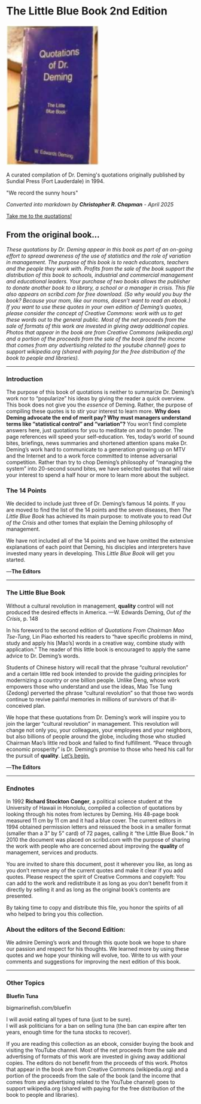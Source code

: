 # The Little Blue Book 2nd Edition
![LBB](images/little_blue_book_cover.png)

A curated compilation of Dr. Deming's quotations originally published by Sundial Press (Fort Lauderdale) in 1994.

"We record the sunny hours"

*Converted into markdown by **Christopher R. Chapman** - April 2025*

[Take me to the quotations!](doc/little_blue_book.md)


##  From the original book...

*These quotations by Dr. Deming appear in this book as part of an on-going effort to spread awareness of the use of statistics and the role of variation in management. The purpose of this book is to reach educators, teachers and the people they work with. Profits from the sale of the book support the distribution of this book to schools, industrial and commercial management and educational leaders. Your purchase of two books allows the publisher to donate another book to a library, a school or a manager in crisis. This file also appears on scribd.com for free download. (So why would you buy the book? Because your mom, like our moms, doesn’t want to read an ebook.) If you want to use these quotes in your own edition of Deming’s quotes, please consider the concept of Creative Commons: work with us to get these words out to the general public. Most of the net proceeds from the sale of formats of this work are invested in giving away additional copies. Photos that appear in the book are from Creative Commons (wikipedia.org) and a portion of the proceeds from the sale of the book (and the income that comes from any advertising related to the youtube channel) goes to support wikipedia.org (shared with paying for the free distribution of the book to people and libraries).*

---

### Introduction  
The purpose of this book of quotations is neither to summarize Dr. Deming’s work nor to “popularize” his ideas by giving the reader a quick overview. This book does not give you the *essence* of Deming. Rather, the purpose of compiling these quotes is to stir your interest to learn more. **Why does Deming advocate the end of merit pay? Why must managers understand terms like “statistical control” and “variation”?** You won’t find complete answers here, just quotations for you to meditate on and to ponder. The page references will speed your self-education. Yes, today’s world of sound bites, briefings, news summaries and shortened attention spans make Dr. Deming’s work hard to communicate to a generation growing up on MTV and the Internet and to a work force committed to intense adversarial competition. Rather than try to chop Deming’s philosophy of “managing the system” into 20-second sound bites, we have selected quotes that will raise your interest to spend a half hour or more to learn more about the subject.

### The 14 Points  
We decided to include just three of Dr. Deming’s famous 14 points. If you are moved to find the list of the 14 points and the seven diseases, then *The Little Blue Book* has achieved its main purpose: to motivate you to read *Out of the Crisis* and other tomes that explain the Deming philosophy of management.

We have not included all of the 14 points and we have omitted the extensive explanations of each point that Deming, his disciples and interpreters have invested many years in developing. This *Little Blue Book* will get you started.  

—**The Editors**

---

### The Little Blue Book
Without a cultural revolution in management, **quality** control will not produced the desired effects in America. —W. Edwards Deming, *Out of the Crisis*, p. 148

In his foreword to the second edition of *Quotations From Chairman Mao Tse-Tung*, Lin Piao exhorted his readers to “have specific problems in mind, study and apply his [Mao’s] words in a creative way, combine study with application.” The reader of this little book is encouraged to apply the same advice to Dr. Deming’s words.

Students of Chinese history will recall that the phrase “cultural revolution” and a certain little red book intended to provide the guiding principles for modernizing a country or one billion people. Unlike Deng, whose work empowers those who understand and use the ideas, Mao Tse Tung (Zedong) perverted the phrase “cultural revolution” so that those two words continue to revive painful memories in millions of survivors of that ill-conceived plan.

We hope that these quotations from Dr. Deming’s work will inspire you to join the larger “cultural revolution” in management. This revolution will change not only you, your colleagues, your employees and your neighbors, but also billions of people around the globe, including those who studied Chairman Mao’s little red book and failed to find fulfillment. “Peace through economic prosperity” is Dr. Deming’s promise to those who heed his call for the pursuit of **quality**. [Let’s begin.](doc/little_blue_book.md)

—**The Editors**

---

### Endnotes  
In 1992 **Richard Stockton Conger**, a political science student at the University of Hawaii in Honolulu, compiled a collection of quotations by looking through his notes from lectures by Deming. His 48-page book measured 11 cm by 11 cm and it had a blue cover. The current editors in 1994 obtained permission letters and reissued the book in a smaller format (smaller than a 3” by 5” card) of 72 pages, calling it “the Little Blue Book.” In 2010 the document was placed on scribd.com with the purpose of sharing the work with people who are concerned about improving the **quality** of management, services and products.

You are invited to share this document, post it wherever you like, as long as you don’t remove any of the current quotes and make it clear if you add quotes. Please respect the spirit of Creative Commons and copyleft: You can add to the work and redistribute it as long as you don’t benefit from it directly by selling it and as long as the original book’s contents are presented.

By taking time to copy and distribute this file, you honor the spirits of all who helped to bring you this collection.

### About the editors of the Second Edition:

We admire Deming’s work and through this quote book we hope to share our passion and respect for his thoughts. We learned more by using these quotes and we hope your thinking will evolve, too. Write to us with your comments and suggestions for improving the next edition of this book.

---

### Other Topics

**Bluefin Tuna**

bigmarinefish.com/bluefin  

I will avoid eating all types of tuna (just to be sure).  
I will ask politicians for a ban on selling tuna (the ban can expire after ten years, enough time for the tuna stocks to recover).

If you are reading this collection as an ebook, consider buying the book and visiting the YouTube channel. Most of the net proceeds from the sale and advertising of formats of this work are invested in giving away additional copies. The editors do not benefit from the proceeds of this work. Photos that appear in the book are from Creative Commons (wikipedia.org) and a portion of the proceeds from the sale of the book (and the income that comes from any advertising related to the YouTube channel) goes to support wikipedia.org (shared with paying for the free distribution of the book to people and libraries).
